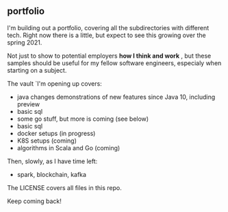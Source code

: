 ## portfolio
I'm building out a portfolio, covering all the subdirectories with
different tech. Right now there is a little, but expect to see this growing
over the spring 2021.

Not just to show to potential employers **how I think and work** , but
these samples should be useful for my fellow software engineers, especialy
when starting on a subject.

The vault `I'm opening up covers:
- java changes demonstrations of new features since Java 10, including
  preview
- basic sql
- some go stuff, but more is coming (see below)
- basic sql
- docker setups (in progress)
- K8S setups (coming)
- algorithms in Scala and Go (coming)

Then, slowly, as I have time left:
- spark, blockchain, kafka

The LICENSE covers all files in this repo.

Keep coming back!
